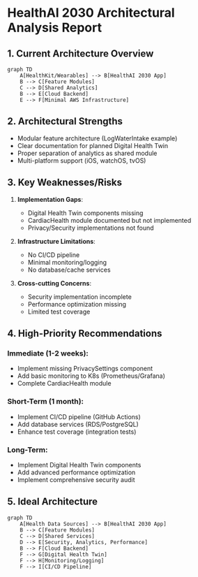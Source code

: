 # HealthAI 2030 Architectural Analysis Report

## 1. Current Architecture Overview
```mermaid
graph TD
    A[HealthKit/Wearables] --> B[HealthAI 2030 App]
    B --> C[Feature Modules]
    C --> D[Shared Analytics]
    B --> E[Cloud Backend]
    E --> F[Minimal AWS Infrastructure]
```

## 2. Architectural Strengths
- Modular feature architecture (LogWaterIntake example)
- Clear documentation for planned Digital Health Twin  
- Proper separation of analytics as shared module
- Multi-platform support (iOS, watchOS, tvOS)

## 3. Key Weaknesses/Risks
1. **Implementation Gaps**:
   - Digital Health Twin components missing
   - CardiacHealth module documented but not implemented  
   - Privacy/Security implementations not found

2. **Infrastructure Limitations**:
   - No CI/CD pipeline
   - Minimal monitoring/logging
   - No database/cache services

3. **Cross-cutting Concerns**:
   - Security implementation incomplete
   - Performance optimization missing  
   - Limited test coverage

## 4. High-Priority Recommendations

### Immediate (1-2 weeks):
- Implement missing PrivacySettings component
- Add basic monitoring to K8s (Prometheus/Grafana)
- Complete CardiacHealth module

### Short-Term (1 month):  
- Implement CI/CD pipeline (GitHub Actions)
- Add database services (RDS/PostgreSQL)
- Enhance test coverage (integration tests)  

### Long-Term:
- Implement Digital Health Twin components
- Add advanced performance optimization  
- Implement comprehensive security audit

## 5. Ideal Architecture
```mermaid  
graph TD
    A[Health Data Sources] --> B[HealthAI 2030 App]
    B --> C[Feature Modules]
    C --> D[Shared Services]
    D --> E[Security, Analytics, Performance]
    B --> F[Cloud Backend]
    F --> G[Digital Health Twin]
    F --> H[Monitoring/Logging]
    F --> I[CI/CD Pipeline]